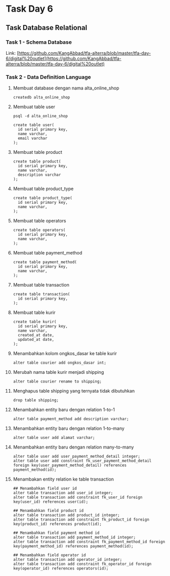 # Task Day 6

## Task Database Relational

### Task 1 - Schema Database

Link: [https://github.com/KangAbbad/tfa-alterra/blob/master/tfa-day-6/digital%20outlet](https://github.com/KangAbbad/tfa-alterra/blob/master/tfa-day-6/digital%20outlet)

### Task 2 - Data Definition Language

1. Membuat database dengan nama alta_online_shop

    ```postgresql
    createdb alta_online_shop
    ```

2. Membuat table user

    ```postgresql
    psql -d alta_online_shop

    create table user(
      id serial primary key,
      name varchar,
      email varchar
    );
    ```

3. Membuat table product

    ```postgresql
    create table product(
      id serial primary key,
      name varchar,
      description varchar
    );
    ```

4. Membuat table product_type

    ```postgresql
    create table product_type(
      id serial primary key,
      name varchar,
    );
    ```

5. Membuat table operators

    ```postgresql
    create table operators(
      id serial primary key,
      name varchar,
    );
    ```

6. Membuat table payment_method

    ```postgresql
    create table payment_method(
      id serial primary key,
      name varchar,
    );
    ```

7. Membuat table transaction

    ```postgresql
    create table transaction(
      id serial primary key,
    );
    ```

8. Membuat table kurir

    ```postgresql
    create table kurir(
      id serial primary key,
      name varchar,
      created_at date,
      updated_at date,
    );
    ```

9. Menambahkan kolom ongkos_dasar ke table kurir

    ```postgresql
    alter table courier add ongkos_dasar int;
    ```

10. Merubah nama table kurir menjadi shipping

    ```postgresql
    alter table courier rename to shipping;
    ```

11. Menghapus table shipping yang ternyata tidak dibutuhkan

    ```postgresql
    drop table shipping;
    ```

12. Menambahkan entity baru dengan relation 1-to-1

    ```postgresql
    alter table payment_method add description varchar;
    ```

13. Menambahkan entity baru dengan relation 1-to-many

    ```postgresql
    alter table user add alamat varchar;
    ```

14. Menambahkan entity baru dengan relation many-to-many

    ```postgresql
    alter table user add user_payment_method_detail integer;
    alter table user add constraint fk_user_payment_method_detail foreign key(user_payment_method_detail) references payment_method(id);
    ```

15. Menambakan entity relation ke table transaction

    ```postgresql
    ## Menambahkan field user id
    alter table transaction add user_id integer;
    alter table transaction add constraint fk_user_id foreign key(user_id) references user(id);

    ## Menambahkan field product id
    alter table transaction add product_id integer;
    alter table transaction add constraint fk_product_id foreign key(product_id) references product(id);

    ## Menambahkan field payment method id
    alter table transaction add payment_method_id integer;
    alter table transaction add constraint fk_payment_method_id foreign key(payment_method_id) references payment_method(id);

    ## Menambahkan field operator id
    alter table transaction add operator_id integer;
    alter table transaction add constraint fk_operator_id foreign key(operator_id) references operators(id);
    ```
